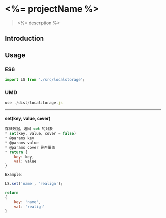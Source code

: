# <%= projectName %>

> <%= description %>

## Introduction

<!--  -->

## Usage

### ES6

```javascript
import LS from './src/localstorage';
```

### UMD

```javascript
use ./dist/localstorage.js
```

***

#### set(key, value, cover)

```javascript
存储数据，返回 set 的对象
* set(key, value, cover = false)
* @params key
* @params value
* @params cover 是否覆盖
* return {
    key: key,
    val: value
}

Example:

LS.set('name', 'realign');

return
{
    key: 'name',
    val: 'realign'
}
```